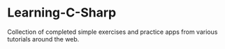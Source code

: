 # Learning-C-Sharp
Collection of completed simple exercises and practice apps from various tutorials around the web.
